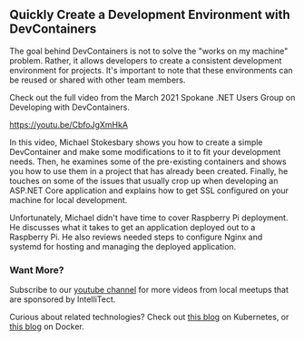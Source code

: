 
## Quickly Create a Development Environment with DevContainers

The goal behind DevContainers is not to solve the "works on my machine" problem. Rather, it allows developers to create a consistent development environment for projects. It's important to note that these environments can be reused or shared with other team members.

Check out the full video from the March 2021 Spokane .NET Users Group on Developing with DevContainers.

https://youtu.be/CbfoJgXmHkA

In this video, Michael Stokesbary shows you how to create a simple DevContainer and make some modifications to it to fit your development needs. Then, he examines some of the pre-existing containers and shows you how to use them in a project that has already been created. Finally, he touches on some of the issues that usually crop up when developing an ASP.NET Core application and explains how to get SSL configured on your machine for local development.

Unfortunately, Michael didn't have time to cover Raspberry Pi deployment. He discusses what it takes to get an application deployed out to a Raspberry Pi. He also reviews needed steps to configure Nginx and systemd for hosting and managing the deployed application.

### Want More?

Subscribe to our [youtube channel](https://www.youtube.com/channel/UCZSEfrUQnLLohBWDKRRSohw?view_as=subscriber) for more videos from local meetups that are sponsored by IntelliTect.

Curious about related technologies? Check out [this blog](/kubernetes/) on Kubernetes, or [this blog](/docker-scaffold/) on Docker.
